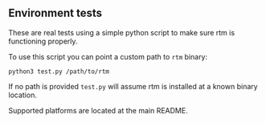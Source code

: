 ## Environment tests
These are real tests using a simple python script to make sure rtm is functioning properly.

To use this script you can point a custom path to `rtm` binary:
```shell
python3 test.py /path/to/rtm
```

If no path is provided `test.py` will assume rtm is installed at a known binary location.

Supported platforms are located at the main README.
